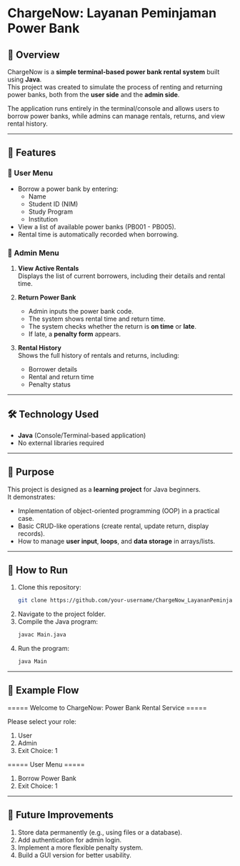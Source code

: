 # ChargeNow: Layanan Peminjaman Power Bank

## 📌 Overview
ChargeNow is a **simple terminal-based power bank rental system** built using **Java**.  
This project was created to simulate the process of renting and returning power banks, both from the **user side** and the **admin side**.  

The application runs entirely in the terminal/console and allows users to borrow power banks, while admins can manage rentals, returns, and view rental history.  

---

## 🚀 Features

### 🔹 User Menu
- Borrow a power bank by entering:
  - Name
  - Student ID (NIM)
  - Study Program
  - Institution  
- View a list of available power banks (PB001 - PB005).
- Rental time is automatically recorded when borrowing.

### 🔹 Admin Menu
1. **View Active Rentals**  
   Displays the list of current borrowers, including their details and rental time.  

2. **Return Power Bank**  
   - Admin inputs the power bank code.  
   - The system shows rental time and return time.  
   - The system checks whether the return is **on time** or **late**.  
   - If late, a **penalty form** appears.  

3. **Rental History**  
   Shows the full history of rentals and returns, including:  
   - Borrower details  
   - Rental and return time  
   - Penalty status  

---

## 🛠️ Technology Used
- **Java** (Console/Terminal-based application)
- No external libraries required

---

## 🎯 Purpose
This project is designed as a **learning project** for Java beginners.  
It demonstrates:
- Implementation of object-oriented programming (OOP) in a practical case.  
- Basic CRUD-like operations (create rental, update return, display records).  
- How to manage **user input**, **loops**, and **data storage** in arrays/lists.  

---

## 📂 How to Run
1. Clone this repository:
   ```bash
   git clone https://github.com/your-username/ChargeNow_LayananPeminjamanPowerBank.git
2. Navigate to the project folder.
3. Compile the Java program:
   ```bash
   javac Main.java
4. Run the program:
   ```bash
   java Main
   
---

## 📖 Example Flow
===== Welcome to ChargeNow: Power Bank Rental Service =====

Please select your role:
1. User
2. Admin
3. Exit
Choice: 1

===== User Menu =====
1. Borrow Power Bank
2. Exit
Choice: 1

---

## 🔮 Future Improvements
1. Store data permanently (e.g., using files or a database).
2. Add authentication for admin login.
3. Implement a more flexible penalty system.
4. Build a GUI version for better usability.
